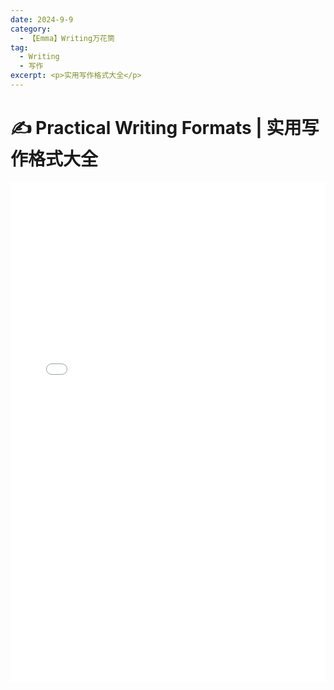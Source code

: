 ```yaml
---
date: 2024-9-9
category:
  - 【Emma】Writing万花筒
tag:
  - Writing
  - 写作
excerpt: <p>实用写作格式大全</p>
---
```


# ✍ Practical Writing Formats | 实用写作格式大全

<iframe src="/practical_writing.pdf" width="100%" height="800px" style="border: none;"></iframe>
